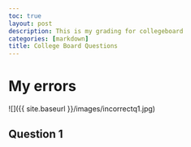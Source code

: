 ```yaml
---
toc: true                                                               
layout: post
description: This is my grading for collegeboard  
categories: [markdown]
title: College Board Questions 
---
```

>   
# My errors 

![]({{ site.baseurl }}/images/incorrectq1.jpg)


## Question 1 


>